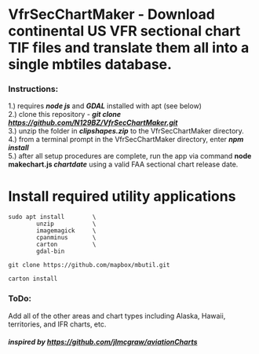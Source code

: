# VfrSecChartMaker - Download continental US VFR sectional chart TIF files and translate them all into a single mbtiles database.  

### Instructions:   
1.) requires ***node js*** and ***GDAL*** installed with apt (see below)  
2.) clone this repository - ***git clone https://github.com/N129BZ/VfrSecChartMaker.git***         
3.) unzip the folder in ***clipshapes.zip*** to the VfrSecChartMaker directory.   
4.) from a terminal prompt in the VfrSecChartMaker directory, enter ***npm install***     
5.) after all setup procedures are complete, run the app via command **node makechart.js *chartdate*** using a valid FAA sectional chart release date.     
    
# Install required utility applications
```
sudo apt install        \   
        unzip           \
        imagemagick     \
        cpanminus       \
        carton          \
        gdal-bin
        
git clone https://github.com/mapbox/mbutil.git

carton install
```

### ToDo:    
Add all of the other areas and chart types including Alaska, Hawaii, territories, and IFR charts, etc.    
     
      
#### ***inspired by https://github.com/jlmcgraw/aviationCharts*** 

